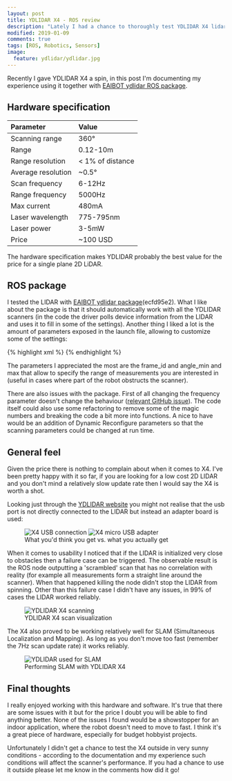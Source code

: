 ```yaml
---
layout: post
title: YDLIDAR X4 - ROS review
description: "Lately I had a chance to thoroughly test YDLIDAR X4 lidar with the relevant ROS packages. This post summarizes my experience working with this cheap LIDAR and highlight its strengths and weaknesses."
modified: 2019-01-09
comments: true
tags: [ROS, Robotics, Sensors]
image:
  feature: ydlidar/ydlidar.jpg
---
```


Recently I gave YDLIDAR X4 a spin, in this post I'm documenting my experience using it together with [EAIBOT ydlidar ROS package](https://github.com/EAIBOT/ydlidar).

<!-- more -->

## Hardware specification

|Parameter       |  Value     |
|:---------|:---------|
|Scanning range | 360° |
|Range | 0.12-10m |
|Range resolution | < 1% of distance |
|Average resolution | ~0.5° |
|Scan frequency | 6-12Hz|
|Range frequency | 5000Hz |
|Max current | 480mA |
|Laser wavelength | 775-795nm|
|Laser power | 3-5mW|
|Price | ~100 USD |

The hardware specification makes YDLIDAR probably the best value for the price for a single plane 2D LiDAR.


## ROS package

I tested the LIDAR with [EAIBOT ydlidar package](https://github.com/EAIBOT/ydlidar)(ecfd95e2). What I like about the package is that it should automatically work with all the YDLIDAR scanners (in the code the driver polls device information from the LIDAR and uses it to fill in some of the settings). Another thing I liked a lot is the amount of parameters exposed in the launch file, allowing to customize some of the settings:

{% highlight xml %}
  <node name="ydlidar_node"  pkg="ydlidar"  type="ydlidar_node" output="screen">
    <param name="port"         type="string" value="/dev/ydlidar"/>
    <param name="baudrate"     type="int"    value="115200"/>
    <param name="frame_id"     type="string" value="laser_frame"/>
    <param name="angle_fixed"  type="bool"   value="true"/>
    <param name="low_exposure"  type="bool"   value="false"/>
    <param name="heartbeat"    type="bool"   value="false"/>
    <param name="resolution_fixed"    type="bool"   value="true"/>
    <param name="angle_min"    type="double" value="-180" />
    <param name="angle_max"    type="double" value="180" />
    <param name="range_min"    type="double" value="0.08" />
    <param name="range_max"    type="double" value="16.0" />
    <param name="ignore_array" type="string" value="" />
    <param name="samp_rate"    type="int"    value="9"/>
    <param name="frequency"    type="double" value="7"/>
  </node>
{% endhighlight %}

The parameters I appreciated the most are the frame_id and angle_min and max that allow to specify the range of measurements you are interested in (useful in cases where part of the robot obstructs the scanner).

There are also issues with the package. First of all changing the frequency parameter doesn't change the behaviour ([relevant GitHub issue](https://github.com/EAIBOT/ydlidar/issues/8)). The code itself could also use some refactoring to remove some of the magic numbers and breaking the code a bit more into functions. A nice to have would be an addition of Dynamic Reconfigure parameters so that the scanning parameters could be changed at run time.

## General feel

Given the price there is nothing to complain about when it comes to X4. I've been pretty happy with it so far, if you are looking for a low cost 2D LIDAR and you don't mind a relatively slow update rate then I would say the X4 is worth a shot.

Looking just through the [YDLIDAR website](http://ydlidar.com/product/X4) you might not realise that the usb port is not directly connected to the LIDAR but instead an adapter board is used:

<figure class="half center">
	<img src="{{site.url}}/images/ydlidar/x4_usb.png" alt="X4 USB connection">
	<img src="{{site.url}}/images/ydlidar/x4_adapter.png" alt="X4 micro USB adapter">
	<figcaption>What you'd think you get vs. what you actually get</figcaption>
</figure>

When it comes to usability I noticed that if the LIDAR is initialized very close to obstacles then a failure case can be triggered. The observable result is the ROS node outputting a 'scrambled' scan that has no correlation with reality (for example all measurements form a straight line around the scanner). When that happened killing the node didn't stop the LIDAR from spinning. Other than this failure case I didn't have any issues, in 99% of cases the LIDAR worked reliably.

<figure class="center">
  <img src="{{site.url}}/images/ydlidar/lidar_scan.gif" alt="YDLIDAR X4 scanning">
  <figcaption>YDLIDAR X4 scan visualization</figcaption>
</figure>

The X4 also proved to be working relatively well for SLAM (Simultaneous Localization and Mapping). As long as you don't move too fast (remember the 7Hz scan update rate) it works reliably.

<figure class="center">
  <img src="{{site.url}}/images/ydlidar/x4_slam.gif" alt="YDLIDAR used for SLAM">
  <figcaption>Performing SLAM with YDLIDAR X4</figcaption>
</figure>

## Final thoughts

I really enjoyed working with this hardware and software. It's true that there are some issues with it but for the price I doubt you will be able to find anything better. None of the issues I found would be a showstopper for an indoor application, where the robot doesn't need to move to fast. I think it's a great piece of hardware, especially for budget hobbyist projects.

Unfortunately I didn't get a chance to test the X4 outside in very sunny conditions - according to the documentation and my experience such conditions will affect the scanner's performance. If you had a chance to use it outside please let me know in the comments how did it go!